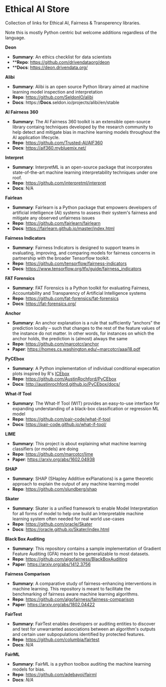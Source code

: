 # Ethical AI Store
Collection of links for Ethical AI, Fairness & Transperency libraries.

Note this is mostly Python centric but welcome additions regardless of the language.


**Deon**
- **Summary**: An ethics checklist for data scientists
- ****Repo**: https://github.com/drivendataorg/deon
- ****Docs**: https://deon.drivendata.org/

**Alibi**
- **Summary**: Alibi is an open source Python library aimed at machine learning model inspection and interpretation
- **Repo**: https://github.com/SeldonIO/alibi
- **Docs**: https://**Docs**.seldon.io/projects/alibi/en/stable


**AI Fairness 360**
- **Summary**: The AI Fairness 360 toolkit is an extensible open-source library containg techniques developed by the research community to help detect and mitigate bias in machine learning models throughout the AI application lifecycle.
- **Repo**: https://github.com/Trusted-AI/AIF360
- **Docs**: https://aif360.mybluemix.net/


**Interpret**
- **Summary**: InterpretML is an open-source package that incorporates state-of-the-art machine learning interpretability techniques under one roof.
- **Repo**: https://github.com/interpretml/interpret
- **Docs**: N/A


**Fairlean**
- **Summary**: Fairlearn is a Python package that empowers developers of artificial intelligence (AI) systems to assess their system's fairness and mitigate any observed unfairness issues
- **Repo**: https://github.com/fairlearn/fairlearn
- **Docs**: https://fairlearn.github.io/master/index.html


**Fairness Indicators**
- **Summary**: Fairness Indicators is designed to support teams in evaluating, improving, and comparing models for fairness concerns in partnership with the broader Tensorflow toolkit.
- **Repo**: https://github.com/tensorflow/fairness-indicators
- **Docs**: https://www.tensorflow.org/tfx/guide/fairness_indicators


**FAT Forensics**
- **Summary**: FAT Forensics is a Python toolkit for evaluating Fairness, Accountability and Transparency of Artificial Intelligence systems
- **Repo**: https://github.com/fat-forensics/fat-forensics
- **Docs**: https://fat-forensics.org/


**Anchor**
- **Summary**: An anchor explanation is a rule that sufficiently “anchors” the prediction locally – such that changes to the rest of the feature values of the instance do not matter. In other words, for instances on which the anchor holds, the prediction is (almost) always the same
- **Repo**: https://github.com/marcotcr/anchor
- **Paper**: https://homes.cs.washington.edu/~marcotcr/aaai18.pdf


**PyCEbox**
- **Summary**: A Python implementation of individual conditional expecation plots inspired by R's [ICEbox](https://cran.r-project.org/web/packages/ICEbox/index.html)
- **Repo**: https://github.com/AustinRochford/PyCEbox
- **Docs**: http://austinrochford.github.io/PyCEbox/docs/


**What-If Tool**
- **Summary**: The What-If Tool (WIT) provides an easy-to-use interface for expanding understanding of a black-box classification or regression ML model
- **Repo**: https://github.com/pair-code/what-if-tool
- **Docs**: https://pair-code.github.io/what-if-tool/


**LIME**
- **Summary**: This project is about explaining what machine learning classifiers (or models) are doing
- **Repo**: https://github.com/marcotcr/lime
- **Paper**: https://arxiv.org/abs/1602.04938


**SHAP**
- **Summary**: SHAP (SHapley Additive exPlanations) is a game theoretic approach to explain the output of any machine learning model
- **Repo**: https://github.com/slundberg/shap


**Skater**
- **Summary**: Skater is a unified framework to enable Model Interpretation for all forms of model to help one build an Interpretable machine learning system often needed for real world use-cases
- **Repo**: https://github.com/oracle/Skater
- **Docs**: https://oracle.github.io/Skater/index.html


**Black Box Auditing**
- **Summary**: This repository contains a sample implementation of Gradient Feature Auditing (GFA) meant to be generalizable to most datasets.
- **Repo**: https://github.com/algofairness/BlackBoxAuditing
- **Paper**: https://arxiv.org/abs/1412.3756


**Fairness Comparison**
- **Summary**: A comparative study of fairness-enhancing interventions in machine learning. This repository is meant to facilitate the benchmarking of fairness aware machine learning algorithms.
- **Repo**: https://github.com/algofairness/fairness-comparison
- **Paper**: https://arxiv.org/abs/1802.04422


**FairTest**
- **Summary**: FairTest enables developers or auditing entities to discover and test for unwarranted associations between an algorithm's outputs and certain user subpopulations identified by protected features.
- **Repo**: https://github.com/columbia/fairtest
- **Docs**: *N/A*


**FairML**
- **Summary**: FairML is a python toolbox auditing the machine learning models for bias.
- **Repo**: https://github.com/adebayoj/fairml
- **Docs**: *N/A*
